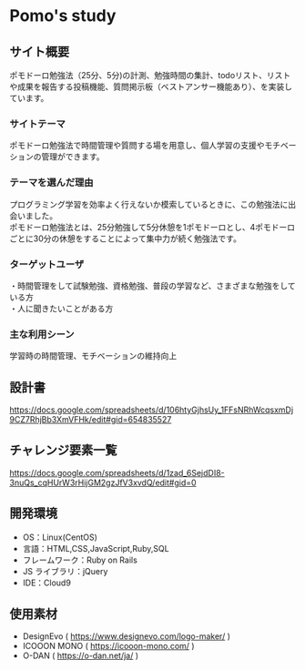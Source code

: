 # Pomo's study

## サイト概要

ポモドーロ勉強法（25分、5分)の計測、勉強時間の集計、todoリスト、リストや成果を報告する投稿機能、質問掲示板（ベストアンサー機能あり）、を実装しています。

### サイトテーマ

ポモドーロ勉強法で時間管理や質問する場を用意し、個人学習の支援やモチベーションの管理ができます。

### テーマを選んだ理由

プログラミング学習を効率よく行えないか模索しているときに、この勉強法に出会いました。<br>
ポモドーロ勉強法とは、25分勉強して5分休憩を1ポモドーロとし、4ポモドーロごとに30分の休憩をすることによって集中力が続く勉強法です。

### ターゲットユーザ

・時間管理をして試験勉強、資格勉強、普段の学習など、さまざまな勉強をしている方<br>
・人に聞きたいことがある方

### 主な利用シーン

学習時の時間管理、モチベーションの維持向上

## 設計書

https://docs.google.com/spreadsheets/d/106htyGjhsUy_1FFsNRhWcqsxmDj9CZ7RhjBb3XmVFHk/edit#gid=654835527

## チャレンジ要素一覧

https://docs.google.com/spreadsheets/d/1zad_6SejdDI8-3nuQs_cqHUrW3rHijGM2gzJfV3xvdQ/edit#gid=0

## 開発環境

- OS：Linux(CentOS)
- 言語：HTML,CSS,JavaScript,Ruby,SQL
- フレームワーク：Ruby on Rails
- JS ライブラリ：jQuery
- IDE：Cloud9

## 使用素材
- DesignEvo ( https://www.designevo.com/logo-maker/ )
- ICOOON MONO ( https://icooon-mono.com/ )
- O-DAN ( https://o-dan.net/ja/ )
